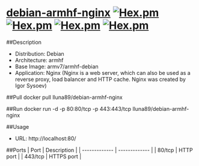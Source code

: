 # [debian-armhf-nginx](https://hub.docker.com/r/lluna89/debian-armhf-nginx/) [![Hex.pm](https://images.microbadger.com/badges/version/lluna89/debian-armhf-nginx.svg)](https://microbadger.com/images/lluna89/debian-armhf-nginx) [![Hex.pm](https://images.microbadger.com/badges/image/lluna89/debian-armhf-nginx.svg)](https://microbadger.com/images/lluna89/debian-armhf-nginx) [![Hex.pm](https://img.shields.io/docker/stars/lluna89/debian-armhf-nginx.svg)](https://hub.docker.com/r/lluna89/debian-armhf-nginx/) [![Hex.pm](https://img.shields.io/docker/pulls/lluna89/debian-armhf-nginx.svg)](https://hub.docker.com/r/lluna89/debian-armhf-nginx/)

##Description
- Distribution: Debian
- Architecture: armhf
- Base Image: armv7/armhf-debian
- Application: Nginx (Nginx is a web server, which can also be used as a reverse proxy, load balancer and HTTP cache. Nginx was created by Igor Sysoev)

##Pull
docker pull lluna89/debian-armhf-nginx

##Run
docker run -d -p 80:80/tcp -p 443:443/tcp lluna89/debian-armhf-nginx

##Usage
- URL: http://localhost:80/

##Ports
| Port  | Description |
| ------------- | ------------- |
| 80/tcp  | HTTP port  |
| 443/tcp  | HTTPS port  |
